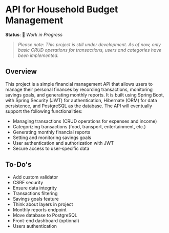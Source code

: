 # API for Household Budget Management

**Status**: 🚧 *Work in Progress*  
> *Please note: This project is still under development. As of now, only basic CRUD operations for transactions, users and categories have been implemented.*




## Overview
This project is a simple financial management API that allows users to manage their personal finances by recording transactions, monitoring savings goals, and generating monthly reports. It is built using Spring Boot, with Spring Security (JWT) for authentication, Hibernate (ORM) for data persistence, and PostgreSQL as the database. The API will eventually support the following functionalities:

* Managing transactions (CRUD operations for expenses and income)
* Categorizing transactions (food, transport, entertainment, etc.)
* Generating monthly financial reports
* Setting and monitoring savings goals
* User authentication and authorization with JWT
* Secure access to user-specific data


## To-Do's

* Add custom validator
* CSRF security
* Ensure data integrity
* Transactions filtering
* Savings goals feature
* Think about layers in project
* Monthly reports endpoint
* Move database to PostgreSQL
* Front-end dashboard (optional)
* Users authentication

